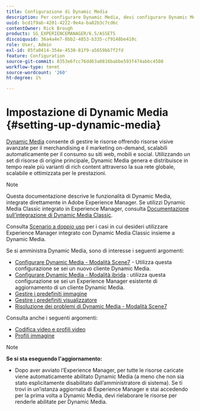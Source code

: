 ```yaml
---
title: Configurazione di Dynamic Media
description: Per configurare Dynamic Media, devi configurare Dynamic Media e gestire i predefiniti per immagini e visualizzatori.
uuid: bcd1f9ab-4201-4222-9e4a-ba82b3c7cd6c
contentOwner: Rick Brough
products: SG_EXPERIENCEMANAGER/6.5/ASSETS
discoiquuid: 36a4a4e7-8bb2-4853-b335-cf9148be410c
role: User, Admin
exl-id: 85fa0414-354e-4530-81f9-a5659bb7f2fd
feature: Configuration
source-git-commit: 8353e6fcc76dd63a0816babbe593f474abbc4508
workflow-type: tm+mt
source-wordcount: '260'
ht-degree: 1%

---
```


# Impostazione di Dynamic Media {#setting-up-dynamic-media}

[Dynamic Media](https://business.adobe.com/products/experience-manager/assets/dynamic-media.html) consente di gestire le risorse offrendo risorse visive avanzate per il merchandising e il marketing on-demand, scalabili automaticamente per il consumo su siti web, mobili e social. Utilizzando un set di risorse di origine principale, Dynamic Media genera e distribuisce in tempo reale più varianti di rich content attraverso la sua rete globale, scalabile e ottimizzata per le prestazioni.

>[!NOTE]
>
>Questa documentazione descrive le funzionalità di Dynamic Media, integrate direttamente in Adobe Experience Manager. Se utilizzi Dynamic Media Classic integrato in Experience Manager, consulta [Documentazione sull’integrazione di Dynamic Media Classic](/help/sites-administering/scene7.md).
>
>Consulta [Scenario a doppio uso](/help/sites-administering/scene7.md#dual-use-scenario) per i casi in cui desideri utilizzare Experience Manager integrato con Dynamic Media Classic insieme a Dynamic Media.

Se si amministra Dynamic Media, sono di interesse i seguenti argomenti:

* [Configurare Dynamic Media - Modalità Scene7](config-dms7.md) - Utilizza questa configurazione se sei un nuovo cliente Dynamic Media.
* [Configurare Dynamic Media - Modalità ibrida](config-dynamic.md) : utilizza questa configurazione se sei un Experience Manager esistente di aggiornamento di un cliente Dynamic Media.
* [Gestire i predefiniti immagine](managing-image-presets.md)
* [Gestire i predefiniti visualizzatore](managing-viewer-presets.md)
* [Risoluzione dei problemi di Dynamic Media - Modalità Scene7](troubleshoot-dms7.md)

Consulta anche i seguenti argomenti:

* [Codifica video e profili video](video-profiles.md)
* [Profili immagine](image-profiles.md)

>[!NOTE]
>
>**Se si sta eseguendo l&#39;aggiornamento:**
>
>* Dopo aver avviato l’Experience Manager, per tutte le risorse caricate viene automaticamente abilitato Dynamic Media (a meno che non sia stato esplicitamente disabilitato dall’amministratore di sistema). Se ti trovi in un’istanza aggiornata di Experience Manager e stai accedendo per la prima volta a Dynamic Media, devi rielaborare le risorse per renderle abilitate per Dynamic Media.




